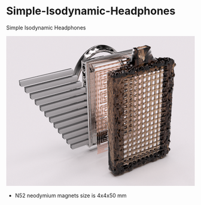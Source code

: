 # Simple-Isodynamic-Headphones
Simple Isodynamic Headphones

![3D Model](Simple_Isodynamic_Headphones_Rendered_in_F360.png)


- N52 neodymium magnets size is 4x4x50 mm
